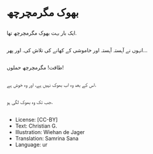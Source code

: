 # بھوک مگرمچرچھ

##
ایک بار بہت بھوک مگرمچرچھ تھا.

##
انہوں نے آہستہ آہستہ اور خاموشی کے کھانے کی تلاش کی. اور پھر...

##
طاقت! مگرمچرچھ حملوں!

##
اس کے بعد وہ اب بھوک نہیں ہے، اور وہ خوش ہے.

##
جب تک وہ بھوک لگی ہو.

##
* License: [CC-BY]
* Text: Christian G.
* Illustration: Wiehan de Jager
* Translation: Samrina Sana
* Language: ur
